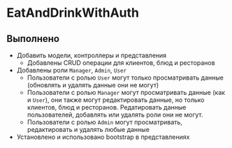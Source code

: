 # EatAndDrinkWithAuth


## Выполнено
- Добавить модели, контроллеры и представления
    - Добавлены CRUD операции для клиентов, блюд и ресторанов
- Добавлены роли `Manager`, `Admin`, `User`
    - Пользователи с ролью `User` могут только просматривать данные (обновлять и удалять данные они не могут)
    - Пользователи с ролью `Manager` могут просматривать данные (как и `User`), они также могут редактировать данные, но только клиентов, блюд и ресторанов. Редатировать данные пользователей, добавлять или удалять роли они не могут.
    - Пользователи с ролью `Admin` могут просматривать, редактировать и удалять любые данные
- Установлено и использовано bootstrap в представлениях
